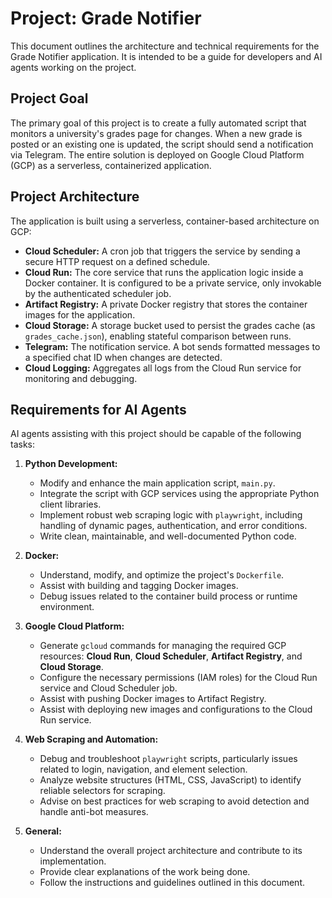 # Project: Grade Notifier

This document outlines the architecture and technical requirements for the Grade Notifier application. It is intended to be a guide for developers and AI agents working on the project.

## Project Goal

The primary goal of this project is to create a fully automated script that monitors a university's grades page for changes. When a new grade is posted or an existing one is updated, the script should send a notification via Telegram. The entire solution is deployed on Google Cloud Platform (GCP) as a serverless, containerized application.

## Project Architecture

The application is built using a serverless, container-based architecture on GCP:

- **Cloud Scheduler:** A cron job that triggers the service by sending a secure HTTP request on a defined schedule.
- **Cloud Run:** The core service that runs the application logic inside a Docker container. It is configured to be a private service, only invokable by the authenticated scheduler job.
- **Artifact Registry:** A private Docker registry that stores the container images for the application.
- **Cloud Storage:** A storage bucket used to persist the grades cache (as `grades_cache.json`), enabling stateful comparison between runs.
- **Telegram:** The notification service. A bot sends formatted messages to a specified chat ID when changes are detected.
- **Cloud Logging:** Aggregates all logs from the Cloud Run service for monitoring and debugging.

## Requirements for AI Agents

AI agents assisting with this project should be capable of the following tasks:

1.  **Python Development:**
    -   Modify and enhance the main application script, `main.py`.
    -   Integrate the script with GCP services using the appropriate Python client libraries.
    -   Implement robust web scraping logic with `playwright`, including handling of dynamic pages, authentication, and error conditions.
    -   Write clean, maintainable, and well-documented Python code.

2.  **Docker:**
    -   Understand, modify, and optimize the project's `Dockerfile`.
    -   Assist with building and tagging Docker images.
    -   Debug issues related to the container build process or runtime environment.

3.  **Google Cloud Platform:**
    -   Generate `gcloud` commands for managing the required GCP resources: **Cloud Run**, **Cloud Scheduler**, **Artifact Registry**, and **Cloud Storage**.
    -   Configure the necessary permissions (IAM roles) for the Cloud Run service and Cloud Scheduler job.
    -   Assist with pushing Docker images to Artifact Registry.
    -   Assist with deploying new images and configurations to the Cloud Run service.

4.  **Web Scraping and Automation:**
    -   Debug and troubleshoot `playwright` scripts, particularly issues related to login, navigation, and element selection.
    -   Analyze website structures (HTML, CSS, JavaScript) to identify reliable selectors for scraping.
    -   Advise on best practices for web scraping to avoid detection and handle anti-bot measures.

5.  **General:**
    -   Understand the overall project architecture and contribute to its implementation.
    -   Provide clear explanations of the work being done.
    -   Follow the instructions and guidelines outlined in this document.
